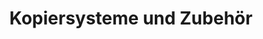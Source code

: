 ---
title: "Kopiersysteme und Zubehör"
url: /rheinstetten/kopiersysteme-und-zubehoer/
shop: Computer
---